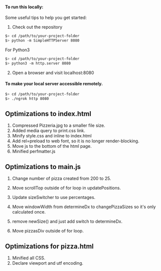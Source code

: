 #### To run this locally:

Some useful tips to help you get started:

1. Check out the repository

  ```bash
  $> cd /path/to/your-project-folder
  $> python -m SimpleHTTPServer 8080
  ```
  For Python3

  ```bash
  $> cd /path/to/your-project-folder
  $> python3 -m http.server 8080
  ```

2. Open a browser and visit localhost:8080

#### To make your local server accessible remotely.

  ``` bash
  $> cd /path/to/your-project-folder
  $> ./ngrok http 8080
  ```

## Optimizations to index.html
1. Compressed Pizzeria.jpg to a smaller file size.
2. Added media query to print.css link.
3. Minify style.css and inline to index.html
4. Add rel=preload to web font, so it is no longer render-blocking.
5. Move js to the bottom of the html page.
6. Minified perfmatter.js

## Optimizations to main.js
1. Change number of pizza created from 200 to 25.
2. Move scrollTop outside of for loop in updatePositions.

1. Update sizeSwitcher to use percentages.
2. Move windowWidth from determineDx to changePizzaSizes so it's only calculated once.
3. remove newSize() and just add switch to determineDx.
4. Move pizzasDiv outside of for loop.

## Optimizations for pizza.html
1. Minified all CSS.
2. Declare viewport and utf encoding.
